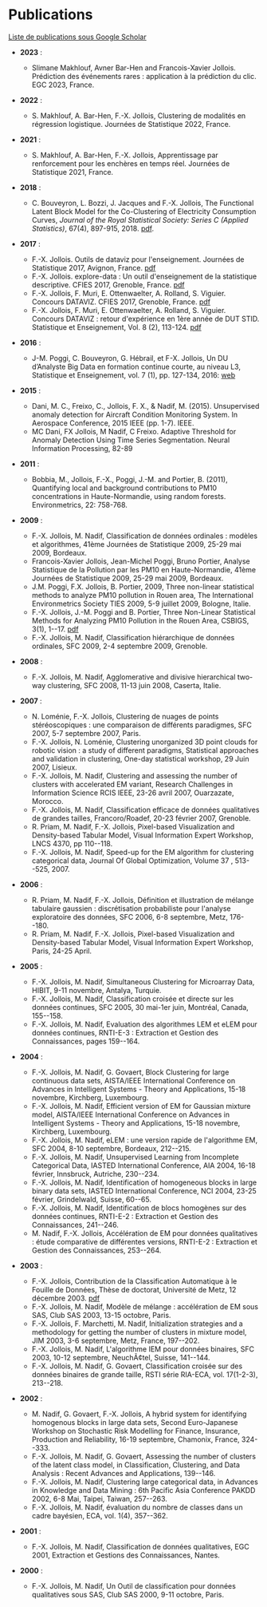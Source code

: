 # Publications

[Liste de publications sous Google Scholar](https://scholar.google.fr/citations?hl=fr&user=aW4afqQAAAAJ&view_op=list_works)

- **2023** :
    - Slimane Makhlouf, Avner Bar-Hen and Francois-Xavier Jollois. Prédiction des événements rares : application à la prédiction du clic. EGC 2023, France.

- **2022** :
    - S. Makhlouf, A. Bar-Hen, F.-X. Jollois, Clustering de modalités en régression logistique. Journées de Statistique 2022, France.

- **2021** :
    - S. Makhlouf, A. Bar-Hen, F.-X. Jollois, Apprentissage par renforcement pour les enchères en temps réel. Journées de Statistique 2021, France.

- **2018** :
    - C. Bouveyron, L. Bozzi, J. Jacques and F.-X. Jollois, The Functional Latent Block Model for the Co-Clustering of Electricity Consumption Curves, *Journal of the Royal Statistical Society: Series C (Applied Statistics)*, 67(4), 897-915, 2018. [pdf](http://hal.archives-ouvertes.fr/hal-01533438).

- **2017** :
    - F.-X. Jollois. Outils de dataviz pour l'enseignement. Journées de Statistique 2017, Avignon, France. [pdf](http://jds2017.sfds.asso.fr/program/Soumissions/subm132.pdf)
    - F.-X. Jollois. explore-data : Un outil d'enseignement de la statistique descriptive. CFIES 2017, Grenoble, France. [pdf](https://toltex.u-ga.fr/users/RCqls/Workshop/cfies2017/Submissions/subm52.pdf)
    - F.-X. Jollois, F. Muri, E. Ottenwaelter, A. Rolland, S. Viguier. Concours DATAVIZ. CFIES 2017, Grenoble, France. [pdf](https://toltex.u-ga.fr/users/RCqls/Workshop/cfies2017/Submissions/subm40.pdf)
    - F.-X. Jollois,	F. Muri,	E. Ottenwaelter,	A. Rolland,	S. Viguier. Concours DATAVIZ : retour d'expérience en 1ère année de DUT STID. Statistique et Enseignement, Vol. 8 (2), 113-124. 	[pdf](http://publications-sfds.math.cnrs.fr/index.php/StatEns/article/view/648/611)

- **2016** :
    - J-M. Poggi, C. Bouveyron, G. Hébrail, et F-X. Jollois, Un DU d’Analyste Big Data en formation continue courte, au niveau L3, Statistique et Enseignement, vol. 7 (1), pp. 127-134, 2016: [web](http://publications-sfds.math.cnrs.fr/index.php/StatEns/article/view/549)

- **2015** :
	- Dani, M. C., Freixo, C., Jollois, F. X., & Nadif, M. (2015). Unsupervised anomaly detection for Aircraft Condition Monitoring System. In Aerospace Conference, 2015 IEEE (pp. 1-7). IEEE.
	- MC Dani, FX Jollois, M Nadif, C Freixo. Adaptive Threshold for Anomaly Detection Using Time Series Segmentation. Neural Information Processing, 82-89

- **2011** :
	- Bobbia, M., Jollois, F.-X., Poggi, J.-M. and Portier, B. (2011), Quantifying local and background contributions to PM10 concentrations in Haute-Normandie, using random forests. Environmetrics, 22: 758-768.

- **2009** :
	- F.-X. Jollois,  M. Nadif, Classification de donn&eacute;es ordinales : mod&egrave;les et algorithmes, 41&egrave;me Journ&eacute;es de Statistique 2009, 25-29 mai 2009, Bordeaux.
	- Francois-Xavier Jollois, Jean-Michel Poggi, Bruno Portier, Analyse Statistique de la Pollution par les PM10 en Haute-Normandie, 41&egrave;me Journ&eacute;es de Statistique 2009, 25-29 mai 2009, Bordeaux.
	- J.M. Poggi, F.X. Jollois, B. Portier, 2009, Three non-linear statistical methods to analyze PM10 pollution in Rouen area, The International Environmetrics Society TIES 2009, 5-9 juillet 2009, Bologne, Italie.
	- F.-X. Jollois, J.-M. Poggi and B. Portier, Three Non-Linear Statistical Methods for Analyzing PM10 Pollution in the Rouen Area, CSBIGS, 3(1), 1--17. [pdf](http://publications-sfds.fr/index.php/csbigs/article/view/330/310)
	- F.-X. Jollois, M. Nadif, Classification hi&eacute;rarchique de donn&eacute;es ordinales, SFC 2009, 2-4 septembre 2009, Grenoble.
- **2008** :
	- F.-X. Jollois,  M. Nadif, Agglomerative and divisive hierarchical two-way clustering, SFC 2008, 11-13 juin 2008, Caserta, Italie.
- **2007** :
	- N. Lom&eacute;nie, F.-X. Jollois, Clustering de nuages de points st&eacute;r&eacute;oscopiques : une comparaison de diff&eacute;rents paradigmes, SFC 2007, 5-7 septembre 2007, Paris.
	- F.-X. Jollois, N. Lom&eacute;nie, Clustering unorganized 3D point clouds for robotic vision : a study of different paradigms, Statistical approaches and validation in clustering, One-day statistical workshop, 29 Juin 2007, Lisieux.
	- F.-X. Jollois, M. Nadif, Clustering and assessing the number of clusters with accelerated EM variant, Research Challenges in Information Science RCIS IEEE, 23-26 avril 2007, Ouarzazate, Morocco.
	- F.-X. Jollois, M. Nadif, Classification efficace de donn&eacute;es qualitatives de grandes tailles, Francoro/Roadef, 20-23 f&eacute;vrier 2007, Grenoble.
	- R. Priam, M. Nadif, F.-X. Jollois, Pixel-based Visualization and Density-based Tabular Model, Visual Information Expert Workshop, LNCS 4370, pp 110--118.
	- F.-X. Jollois, M. Nadif, Speed-up for the EM algorithm for clustering categorical data, Journal Of Global Optimization, Volume 37 , 513--525, 2007.
- **2006** :
	- R. Priam, M. Nadif, F.-X. Jollois, D&eacute;finition et illustration de m&eacute;lange tabulaire gaussien : discr&eacute;tisation probabiliste pour l'analyse exploratoire des donn&eacute;es, SFC 2006, 6-8 septembre, Metz, 176--180.
	- R. Priam, M. Nadif, F.-X. Jollois, Pixel-based Visualization and Density-based Tabular Model, Visual Information Expert Workshop, Paris, 24-25 April.
- **2005** :
	- F.-X. Jollois, M. Nadif, Simultaneous Clustering for Microarray Data, HIBIT, 9-11 novembre, Antalya, Turquie.
	- F.-X. Jollois, M. Nadif, Classification crois&eacute;e et directe sur les donn&eacute;es continues, SFC 2005, 30 mai-1er juin, Montr&eacute;al, Canada, 155--158.
	- F.-X. Jollois, M. Nadif, Evaluation des algorithmes LEM et eLEM pour donn&eacute;es continues, RNTI-E-3 : Extraction et Gestion des Connaissances, pages 159--164.
- **2004** :
	- F.-X. Jollois, M. Nadif, G. Govaert, Block Clustering for large continuous data sets,  AISTA/IEEE International Conference on Advances in Intelligent Systems - Theory and Applications, 15-18 novembre, Kirchberg, Luxembourg.
	- F.-X. Jollois, M. Nadif, Efficient version of EM for Gaussian mixture model,  AISTA/IEEE International Conference on Advances in Intelligent Systems - Theory and Applications, 15-18 novembre, Kirchberg, Luxembourg.
	- F.-X. Jollois, M. Nadif, eLEM : une version rapide de l'algorithme EM, SFC 2004, 8-10 septembre, Bordeaux, 212--215.
	- F.-X. Jollois, M. Nadif, Unsupervised Learning from Incomplete Categorical Data,  IASTED International Conference, AIA 2004, 16-18 f&eacute;vrier, Innsbruck, Autriche, 230--234.
	- F.-X. Jollois, M. Nadif, Identification of homogeneous blocks in large binary data sets,  IASTED International Conference, NCI 2004, 23-25 f&eacute;vrier, Grindelwald, Suisse, 60--65.
	- F.-X. Jollois, M. Nadif, Identification de blocs homog&egrave;nes sur des donn&eacute;es continues, RNTI-E-2 : Extraction et Gestion des Connaissances, 241--246.
	- M. Nadif, F.-X. Jollois, Acc&eacute;l&eacute;ration de EM pour donn&eacute;es qualitatives : &eacute;tude comparative de diff&eacute;rentes versions, RNTI-E-2 : Extraction et Gestion des Connaissances, 253--264.
- **2003** :
	- F.-X. Jollois, Contribution de la Classification Automatique &agrave; le Fouille de Donn&eacute;es, Th&egrave;se de doctorat, Universit&eacute; de Metz, 12 d&eacute;cembre 2003. [pdf](Jollois-These.pdf)
	- F.-X. Jollois, M. Nadif, Mod&egrave;le de m&eacute;lange : acc&eacute;l&eacute;ration de EM sous SAS, Club SAS 2003, 13-15 octobre, Paris.
	- F.-X. Jollois, F. Marchetti, M. Nadif, Initialization strategies and a methodology for getting the number of clusters in mixture model, JIM 2003, 3-6 septembre, Metz, France, 197--202.
	- F.-X. Jollois, M. Nadif, L'algorithme IEM pour donn&eacute;es binaires, SFC 2003, 10-12 septembre, NeuchÃ¢tel, Suisse, 141--144.
	- F.-X. Jollois, M. Nadif, G. Govaert, Classification crois&eacute;e sur des donn&eacute;es binaires de grande taille, RSTI s&eacute;rie RIA-ECA, vol. 17(1-2-3), 213--218.
- **2002** :
	- M. Nadif, G. Govaert, F.-X. Jollois, A hybrid system for identifying homogenous blocks in large data sets, Second Euro-Japanese Workshop on Stochastic Risk Modelling for Finance, Insurance, Production and Reliability, 16-19 septembre, Chamonix, France, 324--333.
	- F.-X. Jollois, M. Nadif, G. Govaert, Assessing the number of clusters of the latent class model, in Classification, Clustering, and Data Analysis : Recent Advances and Applications, 139--146.
	- F.-X. Jollois, M. Nadif, Clustering large categorical data, in Advances in Knowledge and Data Mining : 6th Pacific Asia Conference PAKDD 2002, 6-8 Mai, Taipei, Taiwan, 257--263.
	- F.-X. Jollois, M. Nadif, &eacute;valuation du nombre de classes dans un cadre bay&eacute;sien, ECA, vol. 1(4), 357--362.
- **2001** :
	- F.-X. Jollois, M. Nadif, Classification de donn&eacute;es qualitatives, EGC 2001, Extraction et Gestions des Connaissances, Nantes.
- **2000** :
	- F.-X. Jollois, M. Nadif, Un Outil de classification pour donn&eacute;es qualitatives sous SAS, Club SAS 2000, 9-11 octobre, Paris.
